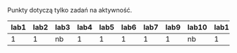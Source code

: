 Punkty dotyczą tylko zadań na aktywność.

| lab1 | lab2 | lab3 | lab4 | lab5 | lab6 | lab7 | lab9 | lab10 | lab11 | lab12 | lab13 |
|------|------|------|------|------|------|------|------|-------|-------|-------|-------|
|    1 |    1 | nb   |    1 |    1 |    1 |    1 |    1 | nb    |     1 |     0 |     1 |
